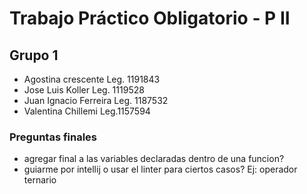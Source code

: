 # Trabajo Práctico Obligatorio - P II
## Grupo 1
- Agostina crescente Leg. 1191843
- Jose Luis Koller Leg. 1119528
- Juan Ignacio Ferreira Leg. 1187532
- Valentina Chillemi Leg.1157594


### Preguntas finales
- agregar final a las variables declaradas dentro de una funcion?
- guiarme por intellij o usar el linter para ciertos casos? Ej: operador ternario
